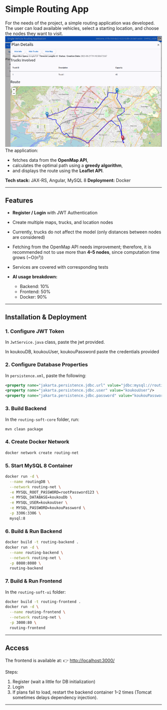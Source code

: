 # Simple Routing App

For the needs of the project, a simple routing application was developed.
The user can load available vehicles, select a starting location, and choose the nodes they want to visit.
![img.png](img.png)
The application:

* fetches data from the **OpenMap API**,
* calculates the optimal path using a **greedy algorithm**,
* and displays the route using the **Leaflet API**.

**Tech stack:** JAX-RS, Angular, MySQL 8
**Deployment:** Docker

---

## Features

* **Register / Login** with JWT Authentication
* Create multiple maps, trucks, and location nodes
* Currently, trucks do not affect the model (only distances between nodes are considered)
* Fetching from the OpenMap API needs improvement; therefore, it is recommended not to use more than **4–5 nodes**, since computation time grows (\~O(n²))
* Services are covered with corresponding tests
* **AI usage breakdown:**

    * Backend: 10%
    * Frontend: 50%
    * Docker: 90%

---

## Installation & Deployment

### 1. Configure JWT Token
 
In `JwtService.java` class, paste the jwt provided.

In koukouDB, koukouUser, koukouPassword paste the credentials provided

### 2. Configure Database Properties

In `persistence.xml`, paste the following:

```xml
<property name="jakarta.persistence.jdbc.url" value="jdbc:mysql://routingDB:3306/koukou"/>
<property name="jakarta.persistence.jdbc.user" value="koukouUser"/>
<property name="jakarta.persistence.jdbc.password" value="koukouPassword"/>
```

### 3. Build Backend

In the `routing-soft-core` folder, run:

```bash
mvn clean package
```

### 4. Create Docker Network

```bash
docker network create routing-net
```

### 5. Start MySQL 8 Container

```bash
docker run -d \
  --name routingDB \
  --network routing-net \
  -e MYSQL_ROOT_PASSWORD=rootPassword123 \
  -e MYSQL_DATABASE=koukouDb \
  -e MYSQL_USER=koukouUser \
  -e MYSQL_PASSWORD=koukouPassword \
  -p 3306:3306 \
  mysql:8
```

### 6. Build & Run Backend

```bash
docker build -t routing-backend .
docker run -d \
  --name routing-backend \
  --network routing-net \
  -p 8080:8080 \
  routing-backend
```

### 7. Build & Run Frontend

In the `routing-soft-ui` folder:

```bash
docker build -t routing-frontend .
docker run -d \
  --name routing-frontend \
  --network routing-net \
  -p 3000:80 \
  routing-frontend
```

---

## Access

The frontend is available at:
👉 [http://localhost:3000/](http://localhost:3000/)

Steps:

1. Register (wait a little for DB initialization)
2. Login
3. If plans fail to load, restart the backend container 1–2 times (Tomcat sometimes delays dependency injection).

---
